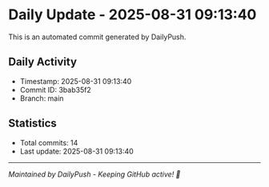 # Daily Update - 2025-08-31 09:13:40

This is an automated commit generated by DailyPush.

## Daily Activity
- Timestamp: 2025-08-31 09:13:40
- Commit ID: 3bab35f2
- Branch: main

## Statistics
- Total commits: 14
- Last update: 2025-08-31 09:13:40

---
*Maintained by DailyPush - Keeping GitHub active! 🚀*

